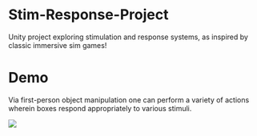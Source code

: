 # Stim-Response-Project
Unity project exploring stimulation and response systems, as inspired by classic immersive sim games!
# Demo
Via first-person object manipulation one can perform a variety of actions wherein boxes respond appropriately to various stimuli.

![](https://i.imgur.com/lgGnWca.gif)
